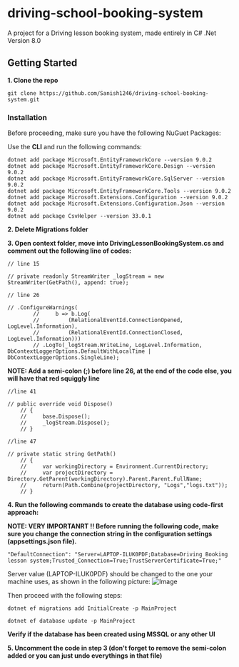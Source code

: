 # driving-school-booking-system
 A project for a Driving lesson booking system, made entirely in C# .Net Version 8.0


## Getting Started

**1. Clone the repo**
```
git clone https://github.com/Sanish1246/driving-school-booking-system.git
```
### Installation

Before proceeding, make sure you have the following NuGuet Packages:

Use the **CLI** and run the following commands:

```
dotnet add package Microsoft.EntityFrameworkCore --version 9.0.2
dotnet add package Microsoft.EntityFrameworkCore.Design --version 9.0.2
dotnet add package Microsoft.EntityFrameworkCore.SqlServer --version 9.0.2
dotnet add package Microsoft.EntityFrameworkCore.Tools --version 9.0.2
dotnet add package Microsoft.Extensions.Configuration --version 9.0.2
dotnet add package Microsoft.Extensions.Configuration.Json --version 9.0.2
dotnet add package CsvHelper --version 33.0.1

```

**2. Delete Migrations folder**

**3. Open context folder, move into DrivingLessonBookingSystem.cs and comment out the following line of codes:**

```
// line 15

// private readonly StreamWriter _logStream = new StreamWriter(GetPath(), append: true);

// line 26

// .ConfigureWarnings(
        //     b => b.Log(
        //         (RelationalEventId.ConnectionOpened, LogLevel.Information),
        //         (RelationalEventId.ConnectionClosed, LogLevel.Information)))
        // .LogTo(_logStream.WriteLine, LogLevel.Information, DbContextLoggerOptions.DefaultWithLocalTime | DbContextLoggerOptions.SingleLine);

```
**NOTE: Add a semi-colon (;) before line 26, at the end of the code else, you will have that red squiggly line**
```
//line 41

// public override void Dispose()
    // {
    //     base.Dispose();
    //     _logStream.Dispose();
    // }

//line 47

// private static string GetPath()
    // {
    //     var workingDirectory = Environment.CurrentDirectory;
    //     var projectDirectory = Directory.GetParent(workingDirectory).Parent.Parent.FullName;
    //     return(Path.Combine(projectDirectory, "Logs","logs.txt"));
    // }
```

**4. Run the following commands to create the database using code-first approach:**

**NOTE: VERY IMPORTANRT !! Before running the following code, make sure you change the connection string in the configuration settings (appsettings.json file).**
```
"DefaultConnection": "Server=LAPTOP-ILUK0PDF;Database=Driving Booking lesson system;Trusted_Connection=True;TrustServerCertificate=True;"
```
 Server value (LAPTOP-ILUK0PDF) should be changed to the one your machine uses, as shown in the following picture:
![Image](https://github.com/user-attachments/assets/6ebb7dae-f7f1-43df-a5b3-71aa4802ebb8)

Then proceed with the following steps:

```
dotnet ef migrations add InitialCreate -p MainProject

dotnet ef database update -p MainProject

```
**Verify if the database has been created using MSSQL or any other UI**

**5. Uncomment the code in step 3 (don't forget to remove the semi-colon added or you can just undo everythings in that file)**





